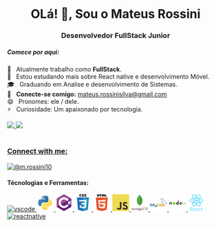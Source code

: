 <h1 align="center">OLá! 👋, Sou o Mateus Rossini</h1>
<h3 align="center">Desenvolvedor FullStack Junior</h3>

##### Comece por aqui:

🔭 &#160; Atualmente trabalho como <strong>FullStack</strong>. <br>
🌱 &#160; Estou estudando mais sobre React native e desenvolvimento Móvel. <br>
🎓 &#160; Graduando em Analise e desenvolvimento de Sistemas. <br>
📨 &#160; <strong>Conecte-se comigo:</strong> mateus.rossinisilva@gmail.com <br>
😄 &#160; Pronomes: ele / dele. <br>
⚡ &#160; Curiosidade: Um apaixonado por tecnologia. <br>

<div>
  <a href="https://github.com/mrossini10">
  <img height="150em" src="https://github-readme-stats.vercel.app/api?username=mrossini10&show_icons=true&theme=github_dark&include_all_commits=true&count_private=true">
  <img height="150em" src="https://github-readme-stats.vercel.app/api/top-langs/?username=mrossini10&layout=compact&langs_count=7&theme=github_dark"/>
</div>

 <!-- ![Profile View Counter](https://komarev.com/ghpvc/?username=mrossini10)-->

<div style="display: inline_block"><br>
<a href="https://github.com/mrossini10">

<h3 align="left">Connect with me:</h3>
<p align="left">
<a href="https://instagram.com/@m.rossini10" target="blank"><img align="center" src="https://raw.githubusercontent.com/rahuldkjain/github-profile-readme-generator/master/src/images/icons/Social/instagram.svg" alt="@m.rossini10" height="30" width="40" /></a>
</p>

  <h4>Técnologias e Ferramentas:</h4>
   </a> <a href="https://www.w3schools.com/cs/" target="_blank"> <img src="https://cdn.jsdelivr.net/gh/devicons/devicon/icons/vscode/vscode-original.svg" alt="vscode" width="40" height="40"/>
</a> <a href="https://www.w3schools.com/cs/" target="_blank"> <img src="https://raw.githubusercontent.com/devicons/devicon/master/icons/python/python-original.svg" alt="python" width="40" height="40"/> 
</a> <a href="https://www.w3schools.com/cs/" target="_blank"> <img src="https://raw.githubusercontent.com/devicons/devicon/master/icons/csharp/csharp-original.svg" alt="csharp" width="40" height="40"/> </a> <a href="https://www.w3schools.com/css/" target="_blank"> <img src="https://raw.githubusercontent.com/devicons/devicon/master/icons/css3/css3-original-wordmark.svg" alt="css3" width="40" height="40"/> </a> <a <a href="https://www.w3.org/html/" target="_blank"> <img src="https://raw.githubusercontent.com/devicons/devicon/master/icons/html5/html5-original-wordmark.svg" alt="html5" width="40" height="40"/> </a> <a href="https://developer.mozilla.org/en-US/docs/Web/JavaScript" target="_blank"> <img src="https://raw.githubusercontent.com/devicons/devicon/master/icons/javascript/javascript-original.svg" alt="javascript" width="40" height="40"/> </a> <a </a> <a href="https://www.mongodb.com/" target="_blank"> <img src="https://raw.githubusercontent.com/devicons/devicon/master/icons/mongodb/mongodb-original-wordmark.svg" alt="mongodb" width="40" height="40"/> </a> <a href="https://www.mysql.com/" target="_blank"> <img src="https://raw.githubusercontent.com/devicons/devicon/master/icons/mysql/mysql-original-wordmark.svg" alt="mysql" width="40" height="40"/> </a> <a  </a> <a href="https://nodejs.org" target="_blank"> <img src="https://raw.githubusercontent.com/devicons/devicon/master/icons/nodejs/nodejs-original-wordmark.svg" alt="nodejs" width="40" height="40"/> </a> <a href="https://reactjs.org/" target="_blank"> <img src="https://raw.githubusercontent.com/devicons/devicon/master/icons/react/react-original-wordmark.svg" alt="react" width="40" height="40"/> </a> <a href="https://reactnative.dev/" target="_blank"> <img src="https://reactnative.dev/img/header_logo.svg" alt="reactnative" width="40" height="40"/> </a> <a  </a> <a href="https://www.typescriptlang.org/" target="_blank">  
